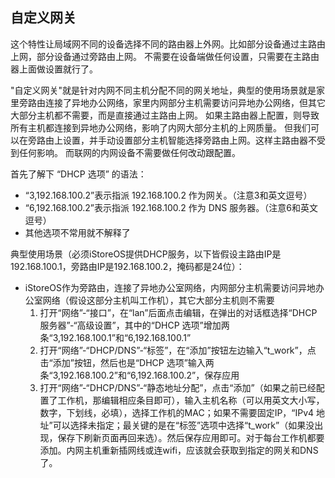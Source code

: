 ## 自定义网关

这个特性让局域网不同的设备选择不同的路由器上外网。比如部分设备通过主路由上网，部分设备通过旁路由上网。
不需要在设备端做任何设置，只需要在主路由器上面做设置就行了。

"自定义网关"就是针对内网不同主机分配不同的网关地址，典型的使用场景就是家里旁路由连接了异地办公网络，家里内网部分主机需要访问异地办公网络，但其它大部分主机都不需要，而是直接通过主路由上网。
如果主路由器上配置，则导致所有主机都连接到异地办公网络，影响了内网大部分主机的上网质量。
但我们可以在旁路由上设置，并手动设置部分主机智能选择旁路由上网。这样主路由器不受到任何影响。
而联网的内网设备不需要做任何改动跟配置。

首先了解下 “DHCP 选项” 的语法：
* “3,192.168.100.2”表示指派 192.168.100.2 作为网关。（注意3和英文逗号）
* “6,192.168.100.2”表示指派 192.168.100.2 作为 DNS 服务器。（注意6和英文逗号）
* 其他选项不常用就不解释了

典型使用场景（必须iStoreOS提供DHCP服务，以下皆假设主路由IP是192.168.100.1，旁路由IP是192.168.100.2，掩码都是24位）：
* iStoreOS作为旁路由，连接了异地办公室网络，内网部分主机需要访问异地办公室网络（假设这部分主机叫工作机），其它大部分主机则不需要
  1. 打开“网络”-“接口”，在“lan”后面点击编辑，在弹出的对话框选择“DHCP 服务器”-“高级设置”，其中的“DHCP 选项”增加两条“3,192.168.100.1”和“6,192.168.100.1”
  2. 打开“网络”-“DHCP/DNS”-“标签”，在“添加”按钮左边输入“t_work”，点击“添加”按钮，然后也是“DHCP 选项”输入两条“3,192.168.100.2”和“6,192.168.100.2”，保存应用
  3. 打开“网络”-“DHCP/DNS”-“静态地址分配”，点击“添加”（如果之前已经配置了工作机，那编辑相应条目即可），输入主机名称（可以用英文大小写，数字，下划线，必填），选择工作机的MAC；如果不需要固定IP，“IPv4 地址”可以选择未指定；最关键的是在“标签”选项中选择“t_work”（如果没出现，保存下刷新页面再回来选）。然后保存应用即可。对于每台工作机都要添加。内网主机重新插网线或连wifi，应该就会获取到指定的网关和DNS了。


